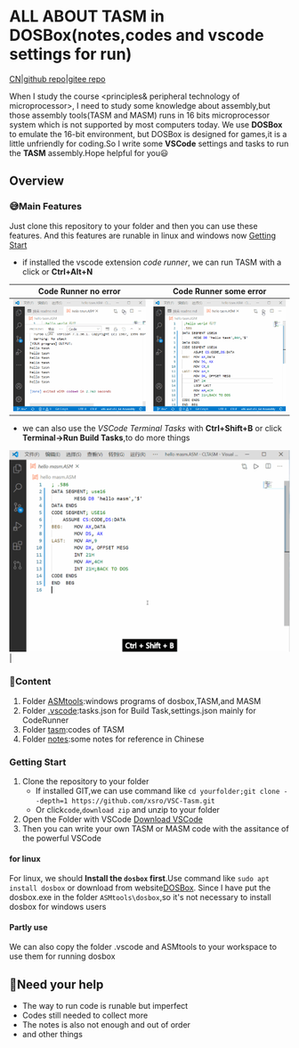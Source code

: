 # ALL ABOUT TASM in DOSBox(notes,codes and vscode settings for run)

[CN](readme.zh.md)|[github repo](https://github.com/xsro/VSC-Tasm)|[gitee repo](https://gitee.com/chenliucx/CLTASM)

When I study the course <principles& peripheral technology of microprocessor>, I need to study some knowledge about assembly,but those assembly tools(TASM and MASM) runs in 16 bits microprocessor system which is not supported by most computers today. We use **DOSBox** to emulate the 16-bit environment, but DOSBox is designed for games,it is a little unfriendly for coding.So I write some **VSCode** settings and tasks to run the **TASM** assembly.Hope helpful for you:smiley:

## Overview

### :sweat_smile:Main Features

Just clone this repository to your folder and then you can use these features. And this features are runable in linux and windows now [Getting Start](#getting-start)

- if installed the vscode extension *code runner*, we can run TASM with a click or **Ctrl+Alt+N**

|Code Runner no error|Code Runner some error|
|---|---|
|![coderunner_OutputTheResult](pics/CodeRunnerView.gif)|![coderunner_OutputTheErrMsg](pics/CodeRunnerErrView.gif)|

- we can also use the *VSCode Terminal Tasks* with **Ctrl+Shift+B** or click **Terminal->Run Build Tasks**,to do more things

![vscode tasks](pics/tasksView.gif)|

### :file_folder:Content

1. Folder [ASMtools](ASMtools):windows programs of dosbox,TASM,and MASM
2. Folder [.vscode](.vscode):tasks.json for Build Task,settings.json mainly for CodeRunner
3. Folder [tasm](tasm):codes of TASM
4. Folder [notes](notes):some notes for reference in Chinese

### Getting Start

1. Clone the repository to your folder
    - If installed GIT,we can use command like `cd yourfolder;git clone --depth=1 https://github.com/xsro/VSC-Tasm.git`
    - Or click`code`,`download zip` and unzip to your folder
2. Open the Folder with VSCode [Download VSCode](https://code.visualstudio.com/Download)
3. Then you can write your own TASM or MASM code with the assitance of the powerful VSCode

#### for linux

For linux, we should **Install the `dosbox` first**.Use command like `sudo apt install dosbox` or download from website[DOSBox](https://www.dosbox.com). Since I have put the dosbox.exe in the folder `ASMtools\dosbox`,so it's not necessary to install dosbox for windows users

#### Partly use

We can also copy the folder .vscode and ASMtools to your workspace to use them for running dosbox

## :raising_hand:Need your help

- The way to run code is runable but imperfect
- Codes still needed to collect more
- The notes is also not enough and out of order
- and other things
